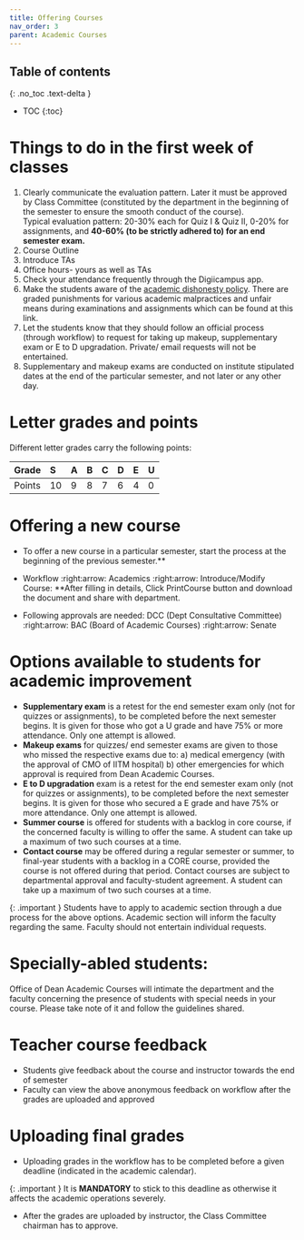 ```yaml
---
title: Offering Courses
nav_order: 3
parent: Academic Courses
---
```

## Table of contents
{: .no_toc .text-delta } 
* TOC
{:toc}

# Things to do in the first week of classes

1. Clearly communicate the evaluation pattern. Later it must be approved by Class Committee (constituted by the department in the beginning of the semester to ensure the smooth conduct of the course).   
   Typical evaluation pattern: 20-30% each for Quiz I & Quiz II, 0-20% for assignments, and **40-60% (to be strictly adhered to) for an end semester exam.**   
2. Course Outline  
3. Introduce TAs  
4. Office hours- yours as well as TAs   
5. Check your attendance frequently through the Digiicampus app.   
6. Make the students aware of the [academic dishonesty policy](https://drive.google.com/file/d/1FsL6pEcQvDBfmM-Euj4BP8-DhJuvRg8i/view). There are graded punishments for various academic malpractices and unfair means during examinations and assignments which can be found at this link.  
7. Let the students know that they should follow an official process (through workflow) to request for taking up makeup, supplementary exam or E to D upgradation. Private/ email requests will not be entertained.   
8. Supplementary and makeup exams are conducted on institute stipulated dates at the end of the particular semester, and not later or any other day. 

# Letter grades and points

Different letter grades carry the following points:

| Grade  | S | A | B | C | D | E | U |
|:-------| :---- | :---- | :---- | :---- | :---- | :---- | :---- |
| Points | 10 | 9 | 8 | 7 | 6 | 4 | 0 |


# Offering a new course

* To offer a new course in a particular semester, start the process at the beginning of the previous semester.** 

* Workflow :right:arrow: Academics :right:arrow: Introduce/Modify Course: **After filling in details, Click PrintCourse button and download the document and share with department.   
* Following approvals are needed: DCC (Dept Consultative Committee) :right:arrow: BAC (Board of Academic Courses) :right:arrow: Senate 


# Options available to students for academic improvement

- **Supplementary exam** is a retest for the end semester exam only (not for quizzes or assignments), to be completed before the next semester begins. It is given for those who got a U grade and have 75% or more attendance. Only one attempt is allowed.  
- **Makeup exams** for quizzes/ end semester exams are given to those who missed the respective exams due to: a) medical emergency (with the approval of CMO of IITM hospital) b) other emergencies for which approval is required from Dean Academic Courses.  
- **E to D upgradation** exam is a retest for the end semester exam only (not for quizzes or assignments), to be completed before the next semester begins. It is given for those who secured a E grade and have 75% or more attendance. Only one attempt is allowed.  
- **Summer course** is offered for students with a backlog in core course, if the concerned faculty is willing to offer the same. A student can take up a maximum of two such courses at a time.  
- **Contact course** may be offered during a regular semester or summer, to final-year students with a backlog in a CORE course, provided the course is not offered during that period. Contact courses are subject to departmental approval and faculty-student agreement. A student can take up a maximum of two such courses at a time. 

{: .important }
Students have to apply to academic section through a due process for the above options. 
Academic section will inform the faculty regarding the same. Faculty should not entertain individual requests. 

# Specially-abled students:
Office of Dean Academic Courses will intimate the department and the faculty concerning the presence of students with special needs in your course. Please take note of it and follow the guidelines shared. 

# Teacher course feedback

* Students give feedback about the course and instructor towards the end of semester  
* Faculty can view the above anonymous feedback on workflow after the grades are uploaded and approved 

# Uploading final grades

* Uploading grades in the workflow has to be completed before a given deadline (indicated in the academic calendar).

{: .important }
It is **MANDATORY** to stick to this deadline as otherwise it affects the academic operations severely.

* After the grades are uploaded by instructor, the Class Committee chairman has to approve. 


